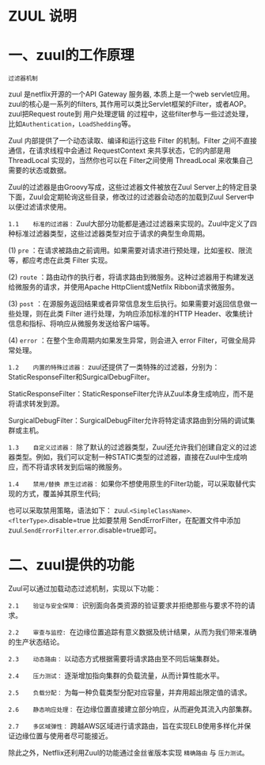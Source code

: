 # ZUUL 说明
#  一、zuul的工作原理
`过滤器机制`

zuul 是netflix开源的一个API Gateway 服务器, 本质上是一个web servlet应用。
zuul的核心是一系列的filters, 其作用可以类比Servlet框架的Filter，或者AOP。
zuul把Request route到 用户处理逻辑 的过程中，这些filter参与一些过滤处理，比如`Authentication`，`LoadShedding`等。

Zuul 内部提供了一个动态读取、编译和运行这些 Filter 的机制。Filter 之间不直接通信，在请求线程中会通过 RequestContext 来共享状态，它的内部是用 ThreadLocal 实现的，当然你也可以在 Filter之间使用 ThreadLocal 来收集自己需要的状态或数据。

Zuul的过滤器是由Groovy写成，这些过滤器文件被放在Zuul Server上的特定目录下面，Zuul会定期轮询这些目录，修改过的过滤器会动态的加载到Zuul Server中以便过滤请求使用。


`1.1	标准的过滤器：` Zuul大部分功能都是通过过滤器来实现的。Zuul中定义了四种标准过滤器类型，这些过滤器类型对应于请求的典型生命周期。

(1) `pre` ：在请求被路由之前调用。如果需要对请求进行预处理，比如鉴权、限流等，都应考虑在此类 Filter 实现。

(2) `route` ：路由动作的执行者，将请求路由到微服务。这种过滤器用于构建发送给微服务的请求，并使用Apache HttpClient或Netfilx Ribbon请求微服务。

(3) `post` ：在源服务返回结果或者异常信息发生后执行。如果需要对返回信息做一些处理，则在此类 Filter 进行处理，为响应添加标准的HTTP Header、收集统计信息和指标、将响应从微服务发送给客户端等。

(4) `error` ：在整个生命周期内如果发生异常，则会进入 error Filter，可做全局异常处理。

`1.2	内置的特殊过滤器：` zuul还提供了一类特殊的过滤器，分别为：StaticResponseFilter和SurgicalDebugFilter。

StaticResponseFilter：StaticResponseFilter允许从Zuul本身生成响应，而不是将请求转发到源。

SurgicalDebugFilter：SurgicalDebugFilter允许将特定请求路由到分隔的调试集群或主机。

`1.3	自定义过滤器：` 除了默认的过滤器类型，Zuul还允许我们创建自定义的过滤器类型。例如，我们可以定制一种STATIC类型的过滤器，直接在Zuul中生成响应，而不将请求转发到后端的微服务。

`1.4	禁用/替换 原生过滤器：` 
如果你不想使用原生的Filter功能，可以采取替代实现的方式，覆盖掉其原生代码; 

也可以采取禁用策略，语法如下： zuul.`<SimpleClassName>`.`<flterType>`.disable=true  比如要禁用 SendErrorFilter，在配置文件中添加 zuul.`SendErrorFilter`.`error`.disable=true即可。
# 二、zuul提供的功能
Zuul可以通过加载动态过滤机制，实现以下功能：

`2.1	验证与安全保障：` 识别面向各类资源的验证要求并拒绝那些与要求不符的请求。

`2.2	审查与监控: `在边缘位置追踪有意义数据及统计结果，从而为我们带来准确的生产状态结论。

`2.3	动态路由：` 以动态方式根据需要将请求路由至不同后端集群处。

`2.4	压力测试：` 逐渐增加指向集群的负载流量，从而计算性能水平。

`2.5	负载分配：` 为每一种负载类型分配对应容量，并弃用超出限定值的请求。

`2.6	静态响应处理：` 在边缘位置直接建立部分响应，从而避免其流入内部集群。

`2.7	多区域弹性：` 跨越AWS区域进行请求路由，旨在实现ELB使用多样化并保证边缘位置与使用者尽可能接近。

除此之外，Netflix还利用Zuul的功能通过金丝雀版本实现 `精确路由` 与 `压力测试`。
